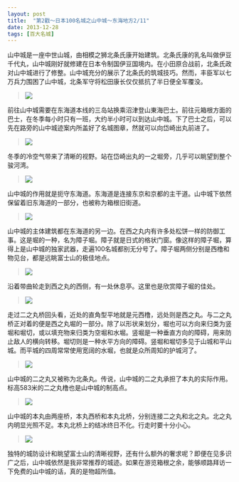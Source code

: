 ```yaml
---
layout: post
title:  "第2戳～日本100名城之山中城～东海地方2/11"
date: 2013-12-28
tags: [百大名城]
---
```


山中城是一座中世山城，由相模之狮北条氏康开始建筑。北条氏康的乳名叫做伊豆千代丸，山中城刚好就修建在日本令制国伊豆国境内。在小田原合战前，北条氏政对山中城进行了修整。山中城充分的展示了北条氏的筑城技巧。然而，丰臣军以七万兵力围困了山中城，北条军守将松田康长仅仅抵抗了半日便全军覆没。

> <img src="{{ site.baseurl }}/assets/oshiro/040/yamanakajou-001.jpg">

前往山中城需要在东海道本线的三岛站换乘沼津登山東海巴士。前往元箱根方面的巴士，在冬季每小时只有一班，大约半小时可以到达山中城。下了巴士之后，可以先在路旁的山中城迹案内所盖好了名城图章，然就可以向岱崎出丸前进了。

> <img src="{{ site.baseurl }}/assets/oshiro/040/yamanakajou-002.jpg">

冬季的冷空气带来了清晰的视野。站在岱崎出丸的一之堀旁，几乎可以眺望到整个骏河湾。

> <img src="{{ site.baseurl }}/assets/oshiro/040/yamanakajou-003.jpg">

山中城的作用就是扼守东海道。东海道是连接东京和京都的主干道。山中城下依然保留着旧东海道的一部分，也被称为箱根旧街道。

> <img src="{{ site.baseurl }}/assets/oshiro/040/yamanakajou-004.jpg">

山中城的主体建筑都在东海道的另一边。在西之丸内有许多处松饼一样的防御工事。这是堀的一种，名为障子堀。障子就是日式的格状门窗。像这样的障子堀，算得上是山中城的独家武器，走遍100名城都别无分号了。障子堀两侧分别是西橹和物见台，都是远眺富士山的极佳地点。

> <img src="{{ site.baseurl }}/assets/oshiro/040/yamanakajou-005.jpg">

沿着带曲轮走到西之丸的西侧，有一处休息亭。这里也是欣赏障子堀的佳处。

> <img src="{{ site.baseurl }}/assets/oshiro/040/yamanakajou-006.jpg">

走过二之丸桥回头看，近处的直角型平地就是元西橹，远处则是西之丸。与二之丸桥正对着的便是西之丸堀的一部分。除了以形状来划分，堀也可以方向来归类为竖堀和堀切，或以填充物来归类为空堀和水堀。竖堀是一种垂直方向的障碍，用来防止敌人的横向转移。堀切则是一种水平方向的障碍。竖堀和堀切多见于山城和平山城。而平城的四周常常使用宽阔的水堀，也就是众所周知的护城河了。

> <img src="{{ site.baseurl }}/assets/oshiro/040/yamanakajou-007.jpg">

山中城的二之丸又被称为北条丸。传说，山中城的二之丸承担了本丸的实际作用。标高583米的二之丸橹也是山中城的制高点。

> <img src="{{ site.baseurl }}/assets/oshiro/040/yamanakajou-008.jpg">

山中城的本丸由两座桥，本丸西桥和本丸北桥，分别连接二之丸和北之丸。北之丸内明显光照不足。本丸北桥上的结冰终日不化。行走时要十分小心。

> <img src="{{ site.baseurl }}/assets/oshiro/040/yamanakajou-009.jpg">

独特的城防设计和眺望富士山的清晰视野，还有什么额外的奢求呢？即便在见多识广之后，山中城依然是我非常推荐的城迹。如果在游览箱根之余，能够顺路拜访一下免费的山中城的话，真的是物超所值。
